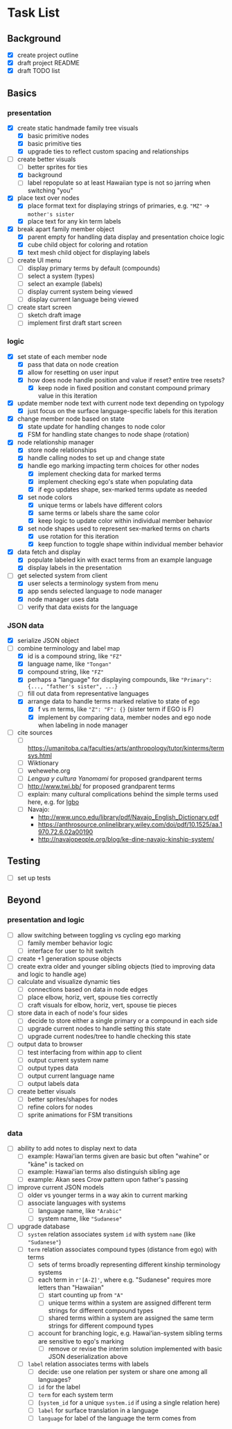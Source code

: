 # Task List

## Background
- [X] create project outline
- [X] draft project README
- [X] draft TODO list

## Basics

### presentation
- [X] create static handmade family tree visuals
	- [X] basic primitive nodes
	- [X] basic primitive ties
	- [X] upgrade ties to reflect custom spacing and relationships
- [ ] create better visuals
	- [ ] better sprites for ties
	- [X] background
	- [ ] label repopulate so at least Hawaiian type is not so jarring when switching "you"
- [X] place text over nodes
	- [X] place format text for displaying strings of primaries, e.g. `"MZ"` -> `mother's sister`
	- [X] place text for any kin term labels
- [X] break apart family member object
	- [X] parent empty for handling data display and presentation choice logic
	- [X] cube child object for coloring and rotation
	- [X] text mesh child object for displaying labels
- [ ] create UI menu
	- [ ] display primary terms by default (compounds)
	- [ ] select a system (types)
	- [ ] select an example (labels)
	- [ ] display current system being viewed
	- [ ] display current language being viewed
- [ ] create start screen
	- [ ] sketch draft image
	- [ ] implement first draft start screen

### logic
- [X] set state of each member node
	- [X] pass that data on node creation
	- [X] allow for resetting on user input
	- [X] how does node handle position and value if reset? entire tree resets?
		- [X] keep node in fixed position and constant compound primary value in this iteration
- [X] update member node text with current node text depending on typology
	- [X] just focus on the surface language-specific labels for this iteration
- [X] change member node based on state
	- [X] state update for handling changes to node color
	- [X] FSM for handling state changes to node shape (rotation)
- [X] node relationship manager
	- [X] store node relationships
	- [X] handle calling nodes to set up and change state
	- [X] handle ego marking impacting term choices for other nodes
		- [X] implement checking data for marked terms
		- [X] implement checking ego's state when populating data
		- [X] if ego updates shape, sex-marked terms update as needed
	- [X] set node colors
		- [X] unique terms or labels have different colors
		- [X] same terms or labels share the same color
		- [X] keep logic to update color within individual member behavior
	- [X] set node shapes used to represent sex-marked terms on charts
		- [X] use rotation for this iteration
		- [X] keep function to toggle shape within individual member behavior 
- [X] data fetch and display
	- [X] populate labeled kin with exact terms from an example language
	- [X] display labels in the presentation
- [ ] get selected system from client
	- [X] user selects a terminology system from menu
	- [X] app sends selected language to node manager
	- [X] node manager uses data
	- [ ] verify that data exists for the language

### JSON data
- [X] serialize JSON object
- [ ] combine terminology and label map
	- [X] id is a compound string, like `"FZ"`
	- [X] language name, like `"Tongan"`
	- [X] compound string, like `"FZ"`
	- [X] perhaps a "language" for displaying compounds, like `"Primary": {..., "father's sister", ...}`
	- [ ] fill out data from representative languages
	- [X] arrange data to handle terms marked relative to state of ego
		- [X] f vs m terms, like `"Z": "F": {}` (sister term if EGO is F)
		- [X] implement by comparing data, member nodes and ego node when labeling in node manager
- [ ] cite sources
	- [ ] https://umanitoba.ca/faculties/arts/anthropology/tutor/kinterms/termsys.html
	- [ ] Wiktionary
	- [ ] wehewehe.org
	- [ ] _Lengua y cultura Yanomami_ for proposed grandparent terms
	- [ ] http://www.twi.bb/ for proposed grandparent terms
	- [ ] explain: many cultural complications behind the simple terms used here, e.g. for [Igbo](https://umanitoba.ca/faculties/arts/anthropology/tutor/kinterms/igbo_terms.html)
	- [ ] Navajo:
		- http://www.unco.edu/library/pdf/Navajo_English_Dictionary.pdf
		- https://anthrosource.onlinelibrary.wiley.com/doi/pdf/10.1525/aa.1970.72.6.02a00190
		- http://navajopeople.org/blog/ke-dine-navajo-kinship-system/

## Testing
- [ ] set up tests

## Beyond

### presentation and logic
- [ ] allow switching between toggling vs cycling ego marking
	- [ ] family member behavior logic
	- [ ] interface for user to hit switch
- [ ] create +1 generation spouse objects
- [ ] create extra older and younger sibling objects (tied to improving data and logic to handle age)
- [ ] calculate and visualize dynamic ties
	- [ ] connections based on data in node edges
	- [ ] place elbow, horiz, vert, spouse ties correctly
	- [ ] craft visuals for elbow, horiz, vert, spouse tie pieces
- [ ] store data in each of node's four sides
	- [ ] decide to store either a single primary or a compound in each side
	- [ ] upgrade current nodes to handle setting this state
	- [ ] upgrade current nodes/tree to handle checking this state
- [ ] output data to browser
	- [ ] test interfacing from within app to client
	- [ ] output current system name
	- [ ] output types data
	- [ ] output current language name
	- [ ] output labels data
- [ ] create better visuals
	- [ ] better sprites/shapes for nodes
	- [ ] refine colors for nodes
	- [ ] sprite animations for FSM transitions

### data
- [ ] ability to add notes to display next to data
	- [ ] example: Hawaiʻian terms given are basic but often "wahine" or "kāne" is tacked on
	- [ ] example: Hawaiʻian terms also distinguish sibling age
	- [ ] example: Akan sees Crow pattern upon father's passing
- [ ] improve current JSON models
	- [ ] older vs younger terms in a way akin to current marking
	- [ ] associate languages with systems
		- [ ] language name, like `"Arabic"`
		- [ ] system name, like `"Sudanese"`
- [ ] upgrade database
	- [ ] `system` relation associates system `id` with system `name` (like `"Sudanese"`)
	- [ ] `term` relation associates compound types (distance from ego) with terms
		- [ ] sets of terms broadly representing different kinship terminology systems
		- [ ] each term in `r'[A-Z]'`, where e.g. "Sudanese" requires more letters than "Hawaiian"
			- [ ] start counting up from `"A"`
			- [ ] unique terms within a system are assigned different term strings for different compound types
			- [ ] shared terms within a system are assigned the same term strings for different compound types
		- [ ] account for branching logic, e.g. Hawaiʻian-system sibling terms are sensitive to ego's marking
			- [ ] remove or revise the interim solution implemented with basic JSON deserialization above
	- [ ] `label` relation associates terms with labels
		- [ ] decide: use one relation per system or share one among all languages?
		- [ ] `id` for the label
		- [ ] `term` for each system term
		- [ ] (`system_id` for a unique `system.id` if using a single relation here)
		- [ ] `label` for surface translation in a language
		- [ ] `language` for label of the language the term comes from
